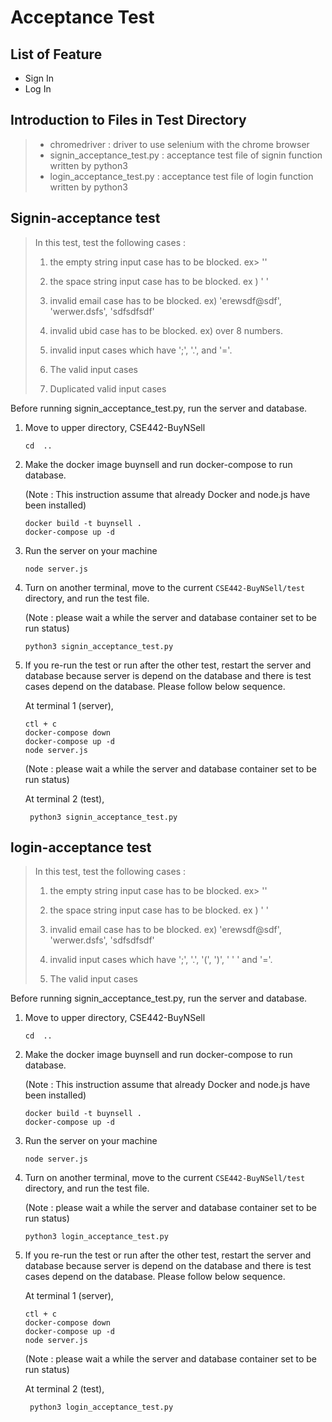 # Acceptance Test

## List of Feature
- Sign In
- Log In

## Introduction to Files in Test Directory
> - chromedriver : driver to use selenium with the chrome browser
> - signin_acceptance_test.py : acceptance test file of signin function written by python3
> - login_acceptance_test.py : acceptance test file of login function written by python3

## Signin-acceptance test

> In this test, test the following cases :  
>
> 1. the empty string input case has to be blocked. ex> ''  
> 
> 2. the space string input case has to be blocked. ex ) ' '
>   
> 3. invalid email case has to be blocked. ex) 'erewsdf@sdf', 'werwer.dsfs', 'sdfsdfsdf'  
> 
> 4. invalid ubid case has to be blocked. ex) over 8 numbers.  
> 
> 5. invalid input cases which have ';', '.', and '='.
> 
> 6. The valid input cases
> 
> 7. Duplicated valid input cases

Before running signin_acceptance_test.py, run the server and database.

1. Move to upper directory, CSE442-BuyNSell
   ```
   cd  ..
   ```
2. Make the docker image buynsell and run docker-compose to run database.
     
   (Note : This instruction assume that already Docker and node.js have been installed)
   ```
   docker build -t buynsell .
   docker-compose up -d
   ```
3. Run the server on your machine
   ```
   node server.js
   ```

4. Turn on another terminal, move to the current `CSE442-BuyNSell/test` directory, and run the test file.

    (Note : please wait a while the server and database container set to be run status)

    ```
    python3 signin_acceptance_test.py
    ```
5. If you re-run the test or run after the other test, restart the server and database because server is depend on the database and there is test cases depend on the database. Please follow below sequence.
   
   At terminal 1 (server), 
   ```
   ctl + c 
   docker-compose down
   docker-compose up -d
   node server.js
   ```

    (Note : please wait a while the server and database container set to be run status)

   At terminal 2 (test),
   ```
    python3 signin_acceptance_test.py
    ```

## login-acceptance test

> In this test, test the following cases :  
>
> 1. the empty string input case has to be blocked. ex> ''  
> 
> 2. the space string input case has to be blocked. ex ) ' '
>   
> 3. invalid email case has to be blocked. ex) 'erewsdf@sdf', 'werwer.dsfs', 'sdfsdfsdf'  
> 
> 4. invalid input cases which have ';', '.', '(', ')', ' ' ' and '='.
> 
> 5. The valid input cases

Before running signin_acceptance_test.py, run the server and database.

1. Move to upper directory, CSE442-BuyNSell
   ```
   cd  ..
   ```
2. Make the docker image buynsell and run docker-compose to run database.
     
   (Note : This instruction assume that already Docker and node.js have been installed)
   ```
   docker build -t buynsell .
   docker-compose up -d
   ```
3. Run the server on your machine
   ```
   node server.js
   ```

4. Turn on another terminal, move to the current `CSE442-BuyNSell/test` directory, and run the test file.

    (Note : please wait a while the server and database container set to be run status)

    ```
    python3 login_acceptance_test.py
    ```
5. If you re-run the test or run after the other test, restart the server and database because server is depend on the database and there is test cases depend on the database. Please follow below sequence.
   
   At terminal 1 (server), 
   ```
   ctl + c 
   docker-compose down
   docker-compose up -d
   node server.js
   ```
    (Note : please wait a while the server and database container set to be run status)

   At terminal 2 (test),
   ```
    python3 login_acceptance_test.py
    ```